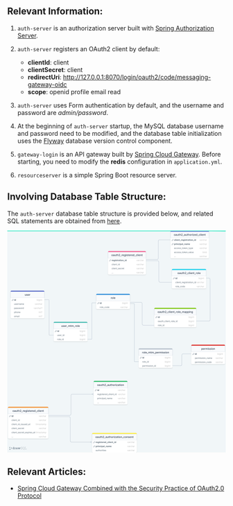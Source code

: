 ## Relevant Information:

1. `auth-server` is an authorization server built
   with [Spring Authorization Server](https://spring.io/projects/spring-authorization-server).

2. `auth-server` registers an OAuth2 client by default:
    - **clientId**: client
    - **clientSecret**: client
    - **redirectUri**: http://127.0.0.1:8070/login/oauth2/code/messaging-gateway-oidc
    - **scope**: openid profile email read

3. `auth-server` uses Form authentication by default, and the username and password are
   *admin/password*.

4. At the beginning of `auth-server` startup, the MySQL database username and password need to be modified, and the
   database table initialization uses the [Flyway](https://flywaydb.org/) database version control component.

5. `gateway-login` is an API gateway built by [Spring Cloud Gateway](https://spring.io/projects/spring-cloud-gateway).
   Before starting, you need to modify the **redis** configuration in `application.yml`.

6. `resourceserver` is a simple Spring Boot resource server.

## Involving Database Table Structure:

The `auth-server` database table structure is provided below, and related SQL statements are obtained
from [here](https://github.com/ReLive27/spring-security-oauth2-sample/tree/main/gateway-oauth2-login/auth-server/src/main/resources/db/migration).

![](./images/drawSQL-gateway-oauth2.png)

## Relevant Articles:

- [Spring Cloud Gateway Combined with the Security Practice of OAuth2.0 Protocol](https://relive27.github.io/blog/spring-gateway-oauth2)
